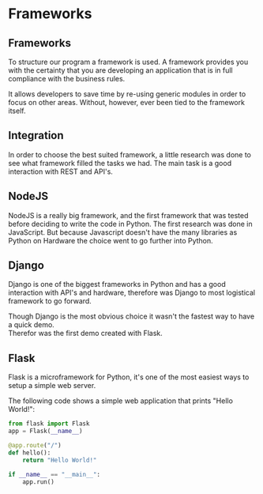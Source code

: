 # Frameworks

## Frameworks

To structure our program a framework is used. A framework provides you with the certainty that you are developing an application that is in full compliance with the business rules.

It allows developers to save time by re-using generic modules in order to focus on other areas. Without, however, ever been tied to the framework itself.

## Integration

In order to choose the best suited framework, a little research was done to see what framework filled the tasks we had. The main task is a good interaction with REST and API's. 

## NodeJS

NodeJS is a really big framework, and the first framework that was tested before deciding to write the code in Python. The first research was done in JavaScript. But because Javascript doesn't have the many libraries as Python on Hardware the choice went to go further into Python.

## Django

Django is one of the biggest frameworks in Python and has a good interaction with API's and hardware, therefore was Django to most logistical framework to go forward. 

Though Django is the most obvious choice it wasn't the fastest way to have a quick demo.  
Therefor was the first demo created with Flask.

## Flask

Flask is a microframework for Python, it's one of the most easiest ways to setup a simple web server.

The following code shows a simple web application that prints "Hello World!":

```python
from flask import Flask
app = Flask(__name__)

@app.route("/")
def hello():
    return "Hello World!"

if __name__ == "__main__":
    app.run()
```

